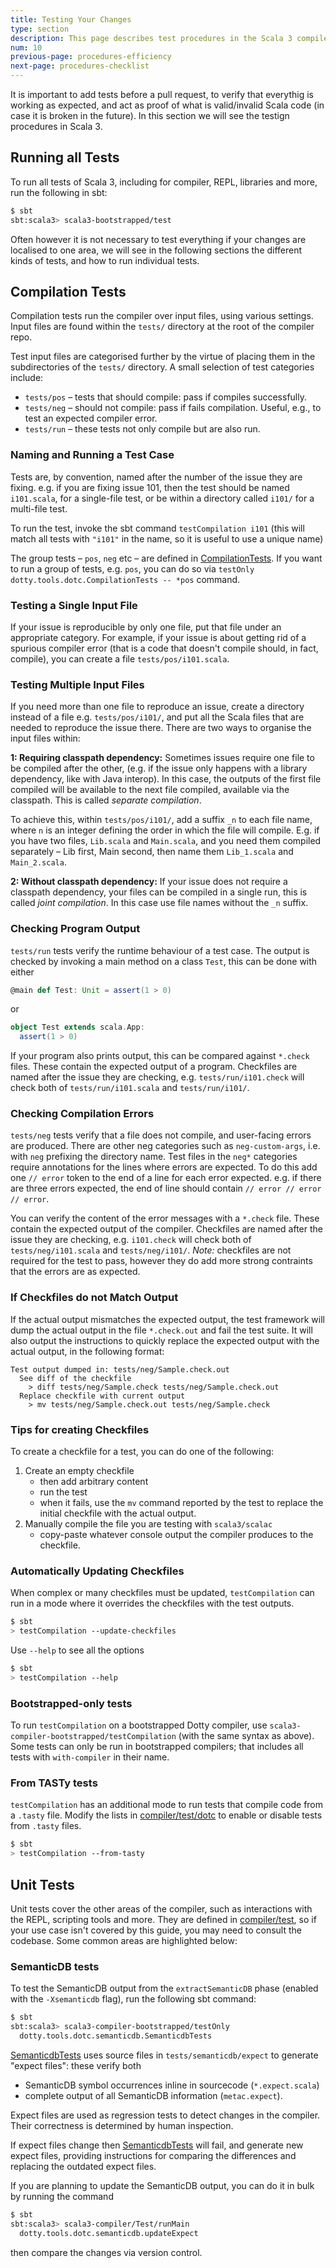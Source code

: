 ```yaml
---
title: Testing Your Changes
type: section
description: This page describes test procedures in the Scala 3 compiler.
num: 10
previous-page: procedures-efficiency
next-page: procedures-checklist
---
```


It is important to add tests before a pull request, to verify that everythig is working as expected,
and act as proof of what is valid/invalid Scala code (in case it is broken in the future).
In this section we will see the testign procedures in Scala 3.

## Running all Tests

To run all tests of Scala 3, including for compiler, REPL, libraries and more, run the following in sbt:

```bash
$ sbt
sbt:scala3> scala3-bootstrapped/test
```

Often however it is not necessary to test everything if your changes are localised to one area,
we will see in the following sections the different kinds of tests, and how
to run individual tests.

## Compilation Tests

Compilation tests run the compiler over input files, using various settings. Input files
are found within the `tests/` directory at the root of the compiler repo.

Test input files are categorised further by the virtue of placing them in the subdirectories
of the `tests/` directory. A small selection of test categories include:

- `tests/pos` – tests that should compile: pass if compiles successfully.
- `tests/neg` – should not compile: pass if fails compilation. Useful, e.g., to test an expected compiler error.
- `tests/run` – these tests not only compile but are also run.

### Naming and Running a Test Case

Tests are, by convention, named after the number of the issue they are fixing.
e.g. if you are fixing issue 101, then the test should be named `i101.scala`, for a single-file test,
or be within a directory called `i101/` for a multi-file test.

To run the test, invoke the sbt command `testCompilation i101` (this will match all tests with `"i101"` in
the name, so it is useful to use a unique name)

The group tests – `pos`, `neg` etc – are defined in [CompilationTests]. If you want to run a group of tests, e.g.
`pos`, you can do so via `testOnly dotty.tools.dotc.CompilationTests -- *pos` command.

### Testing a Single Input File

If your issue is reproducible by only one file, put that file under an appropriate category.
For example, if your issue is about getting rid of a spurious compiler error (that is a code that doesn't compile should, in fact, compile), you can create a file `tests/pos/i101.scala`.

### Testing Multiple Input Files

If you need more than one file to reproduce an issue, create a directory instead of a file
e.g. `tests/pos/i101/`, and put all the Scala files that are needed to reproduce the issue there.
There are two ways to organise the input files within:

**1: Requiring classpath dependency:** Sometimes issues require one file to be compiled after the other,
(e.g. if the issue only happens with a library dependency, like with Java interop). In this case,
the outputs of the first file compiled will be available to the next file compiled, available via the classpath.
This is called *separate compilation*.

To achieve this, within `tests/pos/i101/`, add a suffix `_n` to each file name, where `n` is an integer defining the
order in which the file will compile. E.g. if you have two files, `Lib.scala` and `Main.scala`, and you need them
compiled separately – Lib first, Main second, then name them `Lib_1.scala` and `Main_2.scala`.

**2: Without classpath dependency:** If your issue does not require a classpath dependency, your files can be compiled
in a single run, this is called *joint compilation*. In this case use file names without the `_n` suffix.

### Checking Program Output

`tests/run` tests verify the runtime behaviour of a test case. The output is checked by invoking a main method
on a class `Test`, this can be done with either
```scala
@main def Test: Unit = assert(1 > 0)
```
or
```scala
object Test extends scala.App:
  assert(1 > 0)
```

If your program also prints output, this can be compared against `*.check` files.
These contain the expected output of a program. Checkfiles are named after the issue they are checking,
e.g. `tests/run/i101.check` will check both of `tests/run/i101.scala` and `tests/run/i101/`.

### Checking Compilation Errors

`tests/neg` tests verify that a file does not compile, and user-facing errors are produced. There are other neg
categories such as `neg-custom-args`, i.e. with `neg` prefixing the directory name. Test files in the `neg*`
categories require annotations for the lines where errors are expected. To do this add one `// error` token to the
end of a line for each error expected. e.g. if there are three errors expected, the end of line should contain
`// error // error // error`.

You can verify the content of the error messages with a `*.check` file. These contain the expected output of the
compiler. Checkfiles are named after the issue they are checking,
e.g. `i101.check` will check both of `tests/neg/i101.scala` and `tests/neg/i101/`.
*Note:* checkfiles are not required for the test to pass, however they do add more strong contraints that the errors
are as expected.

### If Checkfiles do not Match Output

If the actual output mismatches the expected output, the test framework will dump the actual output in the file
`*.check.out` and fail the test suite. It will also output the instructions to quickly replace the expected output
with the actual output, in the following format:

```
Test output dumped in: tests/neg/Sample.check.out
  See diff of the checkfile
    > diff tests/neg/Sample.check tests/neg/Sample.check.out
  Replace checkfile with current output
    > mv tests/neg/Sample.check.out tests/neg/Sample.check
```

### Tips for creating Checkfiles

To create a checkfile for a test, you can do one of the following:

1. Create an empty checkfile
   - then add arbitrary content
   - run the test
   - when it fails, use the `mv` command reported by the test to replace the initial checkfile with the actual output.
2. Manually compile the file you are testing with `scala3/scalac`
   - copy-paste whatever console output the compiler produces to the checkfile.

### Automatically Updating Checkfiles

When complex or many checkfiles must be updated, `testCompilation` can run in a mode where it overrides the
checkfiles with the test outputs.
```bash
$ sbt
> testCompilation --update-checkfiles
```

Use `--help` to see all the options
```bash
$ sbt
> testCompilation --help
```

### Bootstrapped-only tests

To run `testCompilation` on a bootstrapped Dotty compiler, use
`scala3-compiler-bootstrapped/testCompilation` (with the same syntax as above).
Some tests can only be run in bootstrapped compilers; that includes all tests
with `with-compiler` in their name.

### From TASTy tests

`testCompilation` has an additional mode to run tests that compile code from a `.tasty` file.
Modify the lists in [compiler/test/dotc] to enable or disable tests from `.tasty` files.

```bash
$ sbt
> testCompilation --from-tasty
```

## Unit Tests

Unit tests cover the other areas of the compiler, such as interactions with the REPL, scripting tools and more.
They are defined in [compiler/test], so if your use case isn't covered by this guide,
you may need to consult the codebase. Some common areas are highlighted below:

### SemanticDB tests

To test the SemanticDB output from the `extractSemanticDB` phase (enabled with the `-Xsemanticdb` flag), run the following sbt command:
```bash
$ sbt
sbt:scala3> scala3-compiler-bootstrapped/testOnly
  dotty.tools.dotc.semanticdb.SemanticdbTests
```

[SemanticdbTests] uses source files in `tests/semanticdb/expect` to generate "expect files":
these verify both
- SemanticDB symbol occurrences inline in sourcecode (`*.expect.scala`)
- complete output of all SemanticDB information (`metac.expect`).

Expect files are used as regression tests to detect changes in the compiler.
Their correctness is determined by human inspection.

If expect files change then [SemanticdbTests] will fail, and generate new expect files, providing instructions for
comparing the differences and replacing the outdated expect files.

If you are planning to update the SemanticDB output, you can do it in bulk by running the command
```bash
$ sbt
sbt:scala3> scala3-compiler/Test/runMain
  dotty.tools.dotc.semanticdb.updateExpect
```

then compare the changes via version control.


[CompilationTests]: https://github.com/lampepfl/dotty/blob/master/compiler/test/dotty/tools/dotc/CompilationTests.scala
[compiler/test]: https://github.com/lampepfl/dotty/blob/master/compiler/test/
[compiler/test/dotc]: https://github.com/lampepfl/dotty/tree/master/compiler/test/dotc
[SemanticdbTests]: https://github.com/lampepfl/dotty/blob/master/compiler/test/dotty/tools/dotc/semanticdb/SemanticdbTests.scala
